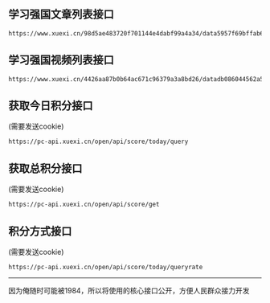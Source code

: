 ## 学习强国文章列表接口

```
https://www.xuexi.cn/98d5ae483720f701144e4dabf99a4a34/data5957f69bffab66811b99940516ec8784.js
```

## 学习强国视频列表接口

```
https://www.xuexi.cn/4426aa87b0b64ac671c96379a3a8bd26/datadb086044562a57b441c24f2af1c8e101.js
```

## 获取今日积分接口

(需要发送cookie)

```
https://pc-api.xuexi.cn/open/api/score/today/query
```

## 获取总积分接口

(需要发送cookie)

```
https://pc-api.xuexi.cn/open/api/score/get
```

## 积分方式接口

(需要发送cookie)

```
https://pc-api.xuexi.cn/open/api/score/today/queryrate
```

---

因为俺随时可能被1984，所以将使用的核心接口公开，方便人民群众接力开发
